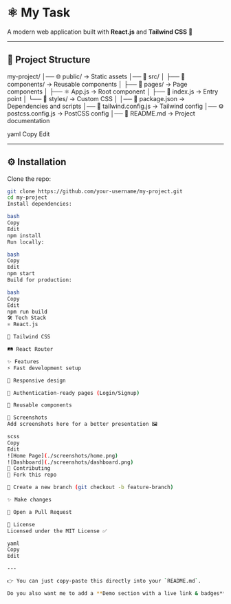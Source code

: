 # ⚛️ My Task

A modern web application built with **React.js** and **Tailwind CSS** 🚀  

---

## 📂 Project Structure

my-project/
│── 🌐 public/ -> Static assets
│── 📁 src/
│ ├── 🧩 components/ -> Reusable components
│ ├── 📄 pages/ -> Page components
│ ├── ⚛️ App.js -> Root component
│ ├── 🚀 index.js -> Entry point
│ └── 🎨 styles/ -> Custom CSS
│
│── 📑 package.json -> Dependencies and scripts
│── 🎨 tailwind.config.js -> Tailwind config
│── ⚙️ postcss.config.js -> PostCSS config
│── 📘 README.md -> Project documentation

yaml
Copy
Edit

---

## ⚙️ Installation

Clone the repo:

```bash
git clone https://github.com/your-username/my-project.git
cd my-project
Install dependencies:

bash
Copy
Edit
npm install
Run locally:

bash
Copy
Edit
npm start
Build for production:

bash
Copy
Edit
npm run build
🛠️ Tech Stack
⚛️ React.js

🎨 Tailwind CSS

🛤️ React Router

✨ Features
⚡ Fast development setup

📱 Responsive design

🔑 Authentication-ready pages (Login/Signup)

🧩 Reusable components

📸 Screenshots
Add screenshots here for a better presentation 🖼️

scss
Copy
Edit
![Home Page](./screenshots/home.png)
![Dashboard](./screenshots/dashboard.png)
🤝 Contributing
🍴 Fork this repo

🌿 Create a new branch (git checkout -b feature-branch)

✨ Make changes

🚀 Open a Pull Request

📜 License
Licensed under the MIT License ✅

yaml
Copy
Edit

---

👉 You can just copy-paste this directly into your `README.md`.  

Do you also want me to add a **Demo section with a live link & badges** (for deployment like Netlify/Vercel)?
